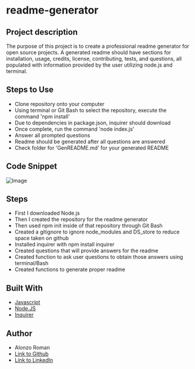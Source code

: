 # readme-generator

## Project description 
The purpose of this project is to create a professional readme generator for open source projects. A generated readme should have sections for installation, usage, credits, license, contributing, tests, and questions, all populated with information provided by the user utilizing node.js and terminal.

## Steps to Use
- Clone repository onto your computer
- Using terminal or Git Bash to select the repository, execute the command 'npm install'
- Due to dependencies in package.json, inquirer should download
- Once complete, run the command 'node index.js'
- Answer all prompted questions
- Readme should be generated after all questions are answered
- Check folder for 'GenREADME.md' for your generated README


## Code Snippet

![Image](./assets/images/)

## Steps

- First I downloaded Node.js
- Then I created the repository for the readme generator
- Then used npm init inside of that repository through Git Bash 
- Created a gitignore to ignore node_modules and DS_store to reduce space taken on github
- Installed inquirer with npm install inquirer
- Created questions that will provide answers for the readme
- Created function to ask user questions to obtain those answers using terminal/Bash
- Created functions to generate proper readme

## Built With

* [Javascript](https://developer.mozilla.org/en-US/docs/Web/JavaScript)
* [Node.JS](https://nodejs.org/en/)
* [Inquirer](https://www.npmjs.com/package/inquirer)


## Author
- Alonzo Roman
- [Link to Github](https://github.com/alonzofroman)
- [Link to LinkedIn](https://www.linkedin.com/)

